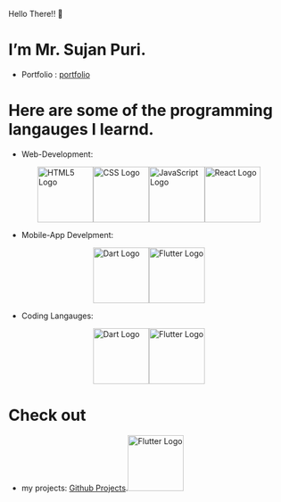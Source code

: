 Hello There!! 👋 
# I’m Mr. Sujan Puri.

- Portfolio : [portfolio](https://www.sujanpuri.com.np/)

# Here are some of the programming langauges I learnd.
- Web-Development:
<div style="display: flex; justify-content: center; align-items: center;">
  <img src="https://media.giphy.com/media/v1.Y2lkPTc5MGI3NjExM2l0ZzdjcXE0MjJod2h5aTEwejc2cWg2dGpkNGkwZnpmZ3R2YWF2eiZlcD12MV9pbnRlcm5hbF9naWZfYnlfaWQmY3Q9cw/XAxylRMCdpbEWUAvr8/giphy.gif" alt="HTML5 Logo" height="100">
  <img src="https://i.giphy.com/media/v1.Y2lkPTc5MGI3NjExeWtnOXpncTkwZ2Z3MWZjNjR6dXFnb25sNTNxajNvMGpuYnpoMmRmbyZlcD12MV9pbnRlcm5hbF9naWZfYnlfaWQmY3Q9cw/fsEaZldNC8A1PJ3mwp/giphy.gif" alt="CSS Logo" height="100">
  <img src="https://user-images.githubusercontent.com/74038190/212257454-16e3712e-945a-4ca2-b238-408ad0bf87e6.gif" alt="JavaScript Logo" height="100">
  <img src="https://user-images.githubusercontent.com/74038190/212257467-871d32b7-e401-42e8-a166-fcfd7baa4c6b.gif" alt="React Logo" height="100">
</div>

- Mobile-App Develpment:
<div style="display: flex; justify-content: center; align-items: center;">
  <img src="https://dart.dev/assets/img/logo/dart-logo-for-shares.png?2" alt="Dart Logo" height="100">
  <img src="https://upload.wikimedia.org/wikipedia/commons/thumb/7/79/Flutter_logo.svg/2048px-Flutter_logo.svg.png" alt="Flutter Logo" height="100">
</div>

- Coding Langauges:
<div style="display: flex; justify-content: center; align-items: center;">
  <img src="https://upload.wikimedia.org/wikipedia/commons/thumb/1/18/C_Programming_Language.svg/926px-C_Programming_Language.svg.png" alt="Dart Logo" height="100">
  <img src="https://upload.wikimedia.org/wikipedia/commons/thumb/1/18/ISO_C%2B%2B_Logo.svg/1822px-ISO_C%2B%2B_Logo.svg.png" alt="Flutter Logo" height="100">
</div>

# Check out 
- my projects: [Github Projects](https://github.com/sujanpuri?tab=repositories).<img src="https://user-images.githubusercontent.com/74038190/212257468-1e9a91f1-b626-4baa-b15d-5c385dfa7ed2.gif" alt="Flutter Logo" height="100">

